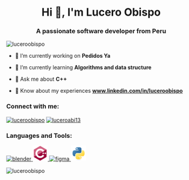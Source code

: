 <h1 align="center">Hi 👋, I'm Lucero Obispo</h1>
<h3 align="center">A passionate software developer from Peru</h3>

<p align="left"> <img src="https://komarev.com/ghpvc/?username=luceroobispo&label=Profile%20views&color=0e75b6&style=flat" alt="luceroobispo" /> </p>

- 🎯 I’m currently working on **Pedidos Ya**

- 🌱 I’m currently learning **Algorithms and data structure**

- 💬 Ask me about **C++**

- 🎯 Know about my experiences **www.linkedin.com/in/luceroobispo**

<h3 align="left">Connect with me:</h3>
<p align="left">
<a href="https://linkedin.com/in/luceroobispo" target="blank"><img align="center" src="https://raw.githubusercontent.com/rahuldkjain/github-profile-readme-generator/master/src/images/icons/Social/linked-in-alt.svg" alt="luceroobispo" height="30" width="40" /></a>
<a href="https://codeforces.com/profile/luceroabi13" target="blank"><img align="center" src="https://raw.githubusercontent.com/rahuldkjain/github-profile-readme-generator/master/src/images/icons/Social/codeforces.svg" alt="luceroabi13" height="30" width="40" /></a>
</p>

<h3 align="left">Languages and Tools:</h3>
<p align="left"> <a href="https://www.blender.org/" target="_blank" rel="noreferrer"> <img src="https://download.blender.org/branding/community/blender_community_badge_white.svg" alt="blender" width="40" height="40"/> </a> <a href="https://www.w3schools.com/cpp/" target="_blank" rel="noreferrer"> <img src="https://raw.githubusercontent.com/devicons/devicon/master/icons/cplusplus/cplusplus-original.svg" alt="cplusplus" width="40" height="40"/> </a> <a href="https://www.figma.com/" target="_blank" rel="noreferrer"> <img src="https://www.vectorlogo.zone/logos/figma/figma-icon.svg" alt="figma" width="40" height="40"/> </a> <a href="https://www.python.org" target="_blank" rel="noreferrer"> <img src="https://raw.githubusercontent.com/devicons/devicon/master/icons/python/python-original.svg" alt="python" width="40" height="40"/> </a> </p>

<p><img align="center" src="https://github-readme-streak-stats.herokuapp.com/?user=luceroobispo&" alt="luceroobispo" /></p>
